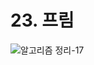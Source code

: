# 23. 프림

![알고리즘 정리-17](https://user-images.githubusercontent.com/38010141/114263291-92a6ca00-9a1f-11eb-87f9-0cd37596dbe4.jpg)
